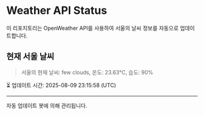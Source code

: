 
# Weather API Status

이 리포지토리는 OpenWeather API를 사용하여 서울의 날씨 정보를 자동으로 업데이트합니다.

## 현재 서울 날씨
> 서울의 현재 날씨: few clouds, 온도: 23.63°C, 습도: 90%

⏳ 업데이트 시간: 2025-08-09 23:15:58 (UTC)

---
자동 업데이트 봇에 의해 관리됩니다.
